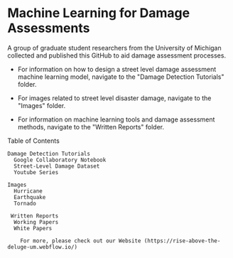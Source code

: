 # Machine Learning for Damage Assessments
A group of graduate student researchers from the University of Michigan collected and published this GitHub to aid damage assessment processes. 

- For information on how to design a street level damage assessment machine learning model, navigate to the "Damage Detection Tutorials" folder.

- For images related to street level disaster damage, navigate to the "Images" folder.

- For information on machine learning tools and damage assessment methods, navigate to the "Written Reports" folder.

Table of Contents 

	Damage Detection Tutorials
      Google Collaboratory Notebook
      Street-Level Damage Dataset
      Youtube Series

	Images
      Hurricane
      Earthquake
      Tornado
			
	 Written Reports 
      Working Papers
      White Papers

 		For more, please check out our Website (https://rise-above-the-deluge-um.webflow.io/)
